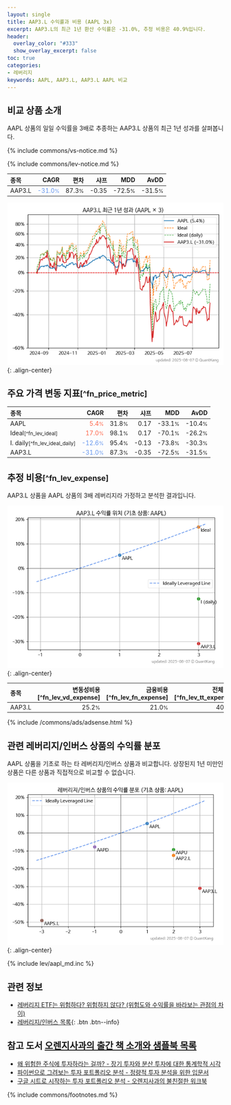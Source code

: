 ```yaml
---
layout: single
title: AAP3.L 수익률과 비용 (AAPL 3x)
excerpt: AAP3.L의 최근 1년 환산 수익률은 -31.0%, 추정 비용은 40.9%입니다.
header:
  overlay_color: "#333"
  show_overlay_excerpt: false
toc: true
categories:
- 레버리지
keywords: AAPL, AAP3.L, AAP3.L AAPL 비교
---
```


## 비교 상품 소개


AAPL 상품의 일일 수익률을 3배로 추종하는 AAP3.L 상품의 최근 1년 성과를 살펴봅니다.





{% include commons/vs-notice.md %}

{% include commons/lev-notice.md %}

| **종목** | **CAGR** | **편차** | **샤프** | **MDD** | **AvDD** |
| :------------ | ------: | -----------: | -------: | ------: | -------: |
| AAP3.L | <span style="color: cornflowerblue">-31.0<small>%</small></span> | 87.3<small>%</small> | -0.35 | -72.5<small>%</small> | -31.5<small>%</small> |

<!-- more -->


![AAP3.L](/lev/images/aap3.png){: .align-center}


## 주요 가격 변동 지표<small>[^fn_price_metric]</small>


| **종목** | **CAGR** | **편차** | **샤프** | **MDD** | **AvDD** |
| :------------ | ------: | -----------: | -------: | ------: | -------: |
| AAPL | <span style="color: tomato">5.4<small>%</small></span> | 31.8<small>%</small> | 0.17 | -33.1<small>%</small> | -10.4<small>%</small> |
| Ideal<small>[^fn_lev_ideal]</small> | <span style="color: tomato">17.0<small>%</small></span> | 98.1<small>%</small> | 0.17 | -70.1<small>%</small> | -26.2<small>%</small> |
| I. daily<small>[^fn_lev_ideal_daily]</small> | <span style="color: cornflowerblue">-12.6<small>%</small></span> | 95.4<small>%</small> | -0.13 | -73.8<small>%</small> | -30.3<small>%</small> |
| AAP3.L | <span style="color: cornflowerblue">-31.0<small>%</small></span> | 87.3<small>%</small> | -0.35 | -72.5<small>%</small> | -31.5<small>%</small> |


## 추정 비용<small>[^fn_lev_expense]</small><a id="expense"></a>

AAP3.L 상품을 AAPL 상품의 3배 레버리지라 가정하고 분석한 결과입니다.

![AAP3.L](/lev/images/aap3_ideal.png){: .align-center}

| **종목** | **변동성비용**[^fn_lev_vd_expense] | **금융비용**[^fn_lev_fn_expense] | **전체비용**[^fn_lev_tt_expense] |
| :------------ | ------: | -----------: | -------: |
| AAP3.L | 25.2<small>%</small> | 21.0<small>%</small> | 40.9<small>%</small> |

{% include /commons/ads/adsense.html %}



## 관련 레버리지/인버스 상품의 수익률 분포

AAPL 상품을 기초로 하는 타 레버리지/인버스 상품과 비교합니다. 상장된지 1년 미만인 상품은 다른 상품과 직접적으로 비교할 수 없습니다.

![AAPL](/lev/images/aapl_ideal.png){: .align-center}

{% include lev/aapl_md.inc %}


## 관련 정보

- [레버리지 ETF는 위험하다? 위험하지 않다? (위험도와 수익률을 바라보는 관점의 차이)](https://kongdori.tistory.com/182)
- [레버리지/인버스 목록](/lev/){: .btn .btn--info}


## 참고 도서 [오렌지사과의 출간 책 소개와 샘플북 목록](https://kongdori.tistory.com/691)

- [왜 위험한 주식에 투자하라는 걸까? - 장기 투자와 분산 투자에 대한 통계학적 시각](https://kongdori.tistory.com/421)
- [파이썬으로 그려보는 투자 포트폴리오 분석  - 정량적 투자 분석을 위한 입문서](https://kongdori.tistory.com/643)
- [구글 시트로 시작하는 투자 포트폴리오 분석 - 오렌지사과의 불친절한 워크북](https://kongdori.tistory.com/449)

{% include commons/footnotes.md %}